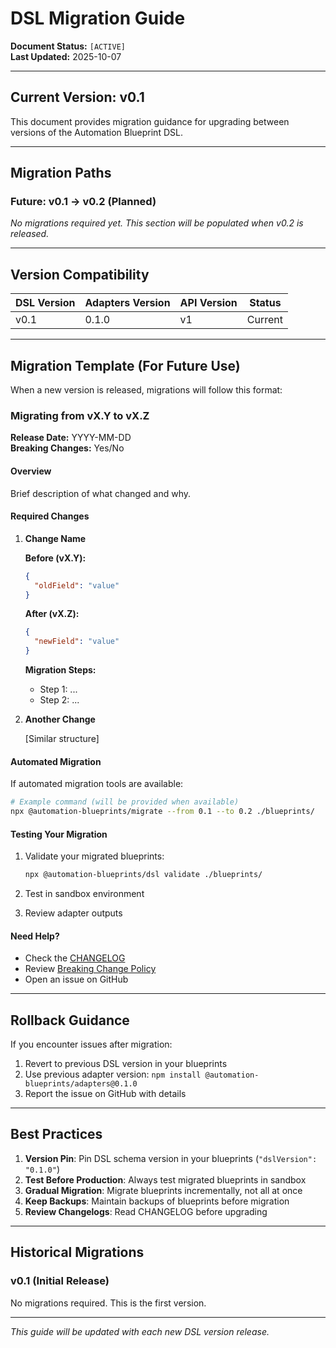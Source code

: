 # DSL Migration Guide

**Document Status:** `[ACTIVE]`  
**Last Updated:** 2025-10-07

---

## Current Version: v0.1

This document provides migration guidance for upgrading between versions of the Automation Blueprint DSL.

---

## Migration Paths

### Future: v0.1 → v0.2 (Planned)

*No migrations required yet. This section will be populated when v0.2 is released.*

---

## Version Compatibility

| DSL Version | Adapters Version | API Version | Status |
|-------------|------------------|-------------|--------|
| v0.1        | 0.1.0           | v1          | Current |

---

## Migration Template (For Future Use)

When a new version is released, migrations will follow this format:

### Migrating from vX.Y to vX.Z

**Release Date:** YYYY-MM-DD  
**Breaking Changes:** Yes/No

#### Overview
Brief description of what changed and why.

#### Required Changes

1. **Change Name**
   
   **Before (vX.Y):**
   ```json
   {
     "oldField": "value"
   }
   ```
   
   **After (vX.Z):**
   ```json
   {
     "newField": "value"
   }
   ```
   
   **Migration Steps:**
   - Step 1: ...
   - Step 2: ...

2. **Another Change**
   
   [Similar structure]

#### Automated Migration

If automated migration tools are available:

```bash
# Example command (will be provided when available)
npx @automation-blueprints/migrate --from 0.1 --to 0.2 ./blueprints/
```

#### Testing Your Migration

1. Validate your migrated blueprints:
   ```bash
   npx @automation-blueprints/dsl validate ./blueprints/
   ```

2. Test in sandbox environment

3. Review adapter outputs

#### Need Help?

- Check the [CHANGELOG](../../packages/dsl/CHANGELOG.md)
- Review [Breaking Change Policy](./breaking-change-policy.md)
- Open an issue on GitHub

---

## Rollback Guidance

If you encounter issues after migration:

1. Revert to previous DSL version in your blueprints
2. Use previous adapter version: `npm install @automation-blueprints/adapters@0.1.0`
3. Report the issue on GitHub with details

---

## Best Practices

1. **Version Pin**: Pin DSL schema version in your blueprints (`"dslVersion": "0.1.0"`)
2. **Test Before Production**: Always test migrated blueprints in sandbox
3. **Gradual Migration**: Migrate blueprints incrementally, not all at once
4. **Keep Backups**: Maintain backups of blueprints before migration
5. **Review Changelogs**: Read CHANGELOG before upgrading

---

## Historical Migrations

### v0.1 (Initial Release)

No migrations required. This is the first version.

---

*This guide will be updated with each new DSL version release.*
